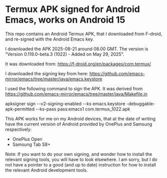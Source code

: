 # Termux APK signed for Android Emacs, works on Android 15

This repo contains an Android Termux APK, that I downloaded from F-droid, and re-signed with the Android Emacs key.

I downloaded the APK 2025-08-21 around 08.00 GMT.
The version is "Version 0.119.0-beta.3 (1022) - Added on May 29, 2025".

It was downloaded from: https://f-droid.org/en/packages/com.termux/

I downloaded the signing key from here: https://github.com/emacs-mirror/emacs/tree/master/java/emacs.keystore

I used the following command to sign the APK. It was derived from https://github.com/emacs-mirror/emacs/tree/master/java/Makefile.in

apksigner sign --v2-signing-enabled --ks emacs.keystore -debuggable-apk-permitted --ks-pass pass:emacs1 com.termux_1022.apk

This APK works for me on my Android devices, that at the date of writing have the current version of Android provided by OnePlus and Samsung respectively:
- OnePlus Open
- Samsung Tab S8+

Note: If you want to do your own signing, and wonder how to install the relevant signing tools, you will have to look elsewhere. I am sorry, but I do not have a pointer to a good (and up to date) instruction for how to install the relevant Android development tools.

